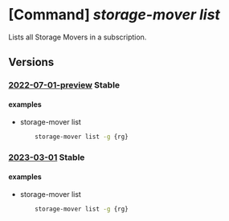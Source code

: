 # [Command] _storage-mover list_

Lists all Storage Movers in a subscription.

## Versions

### [2022-07-01-preview](/Resources/mgmt-plane/L3N1YnNjcmlwdGlvbnMve30vcHJvdmlkZXJzL21pY3Jvc29mdC5zdG9yYWdlbW92ZXIvc3RvcmFnZW1vdmVycw==/2022-07-01-preview.xml) **Stable**

<!-- mgmt-plane /subscriptions/{}/providers/microsoft.storagemover/storagemovers 2022-07-01-preview -->
<!-- mgmt-plane /subscriptions/{}/resourcegroups/{}/providers/microsoft.storagemover/storagemovers 2022-07-01-preview -->

#### examples

- storage-mover list
    ```bash
        storage-mover list -g {rg}
    ```

### [2023-03-01](/Resources/mgmt-plane/L3N1YnNjcmlwdGlvbnMve30vcHJvdmlkZXJzL21pY3Jvc29mdC5zdG9yYWdlbW92ZXIvc3RvcmFnZW1vdmVycw==/2023-03-01.xml) **Stable**

<!-- mgmt-plane /subscriptions/{}/providers/microsoft.storagemover/storagemovers 2023-03-01 -->
<!-- mgmt-plane /subscriptions/{}/resourcegroups/{}/providers/microsoft.storagemover/storagemovers 2023-03-01 -->

#### examples

- storage-mover list
    ```bash
        storage-mover list -g {rg}
    ```
